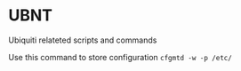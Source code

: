 # UBNT
Ubiquiti relateted scripts and commands

Use this command to store configuration
```cfgmtd -w -p /etc/```
